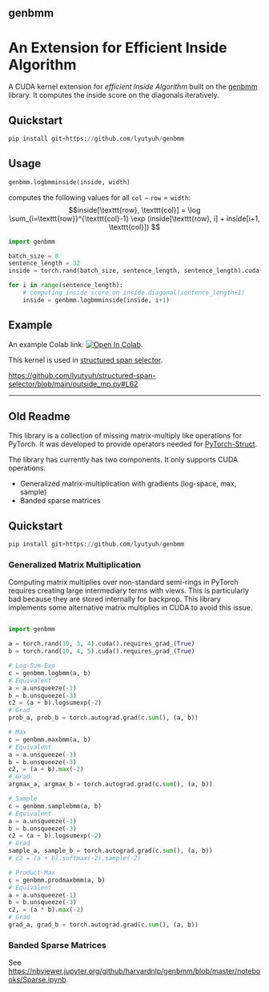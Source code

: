 ## genbmm 
# An Extension for Efficient Inside Algorithm

A CUDA kernel extension for *efficient Inside Algorithm* built on the [genbmm](https://github.com/harvardnlp/genbmm) library. 
It computes the inside score on the diagonals iteratively.

## Quickstart

```python
pip install git+https://github.com/lyutyuh/genbmm
```


## Usage


```python
genbmm.logbmminside(inside, width)
``` 
computes the following values for all $\texttt{col} - \texttt{row} = \texttt{width}$:
$$inside[\texttt{row}, \texttt{col}] = \log \sum_{i=\texttt{row}}^{\texttt{col}-1} \exp (inside[\texttt{row}, i] + inside[i+1, \texttt{col}]) $$

```python
import genbmm

batch_size = 8
sentence_length = 32
inside = torch.rand(batch_size, sentence_length, sentence_length).cuda().requires_grad_(True)

for i in range(sentence_length):
    # computing inside score on inside.diagonal(sentence_length+1)
    inside = genbmm.logbmminside(inside, i+1)
```

## Example
An example Colab link:
[![Open In Colab](https://colab.research.google.com/assets/colab-badge.svg)](https://colab.research.google.com/drive/1-enuSiQ-TS4R1UsT9AmqrmbFx0PFevwC?usp=sharing).

This kernel is used in [structured span selector](https://github.com/lyutyuh/structured-span-selector).

https://github.com/lyutyuh/structured-span-selector/blob/main/outside_mp.py#L62

-----------------------
## Old Readme

This library is a collection of missing matrix-multiply like operations for PyTorch. It was developed to provide operators needed for [PyTorch-Struct](https://github.com/harvardnlp/pytorch-struct). 

The library has currently has two components. It only supports CUDA operations.  

* Generalized matrix-multiplication with gradients (log-space, max, sample)
* Banded sparse matrices


## Quickstart 

```python
pip install git+https://github.com/lyutyuh/genbmm
```
### Generalized Matrix Multiplication

Computing matrix multiplies over non-standard semi-rings in PyTorch requires creating large intermediary terms with views. This is particularly bad because they are stored internally for backprop. This library implements some alternative matrix multiplies in CUDA to avoid this issue. 


```python

import genbmm

a = torch.rand(10, 3, 4).cuda().requires_grad_(True)
b = torch.rand(10, 4, 5).cuda().requires_grad_(True)

# Log-Sum-Exp
c = genbmm.logbmm(a, b)
# Equivalent
a = a.unsqueeze(-1)
b = b.unsqueeze(-3)
c2 = (a + b).logsumexp(-2)
# Grad
prob_a, prob_b = torch.autograd.grad(c.sum(), (a, b))

# Max
c = genbmm.maxbmm(a, b)
# Equivalent
a = a.unsqueeze(-1)
b = b.unsqueeze(-3)
c2, = (a + b).max(-2)
# Grad
argmax_a, argmax_b = torch.autograd.grad(c.sum(), (a, b))

# Sample
c = genbmm.samplebmm(a, b)
# Equivalent
a = a.unsqueeze(-1)
b = b.unsqueeze(-3)
c2 = (a + b).logsumexp(-2)
# Grad
sample_a, sample_b = torch.autograd.grad(c.sum(), (a, b))
# c2 = (a + b).softmax(-2).sample(-2)

# Product-Max
c = genbmm.prodmaxbmm(a, b)
# Equivalent
a = a.unsqueeze(-1)
b = b.unsqueeze(-3)
c2, = (a * b).max(-2)
# Grad
grad_a, grad_b = torch.autograd.grad(c.sum(), (a, b))
```

### Banded Sparse Matrices

See https://nbviewer.jupyter.org/github/harvardnlp/genbmm/blob/master/notebooks/Sparse.ipynb. 




